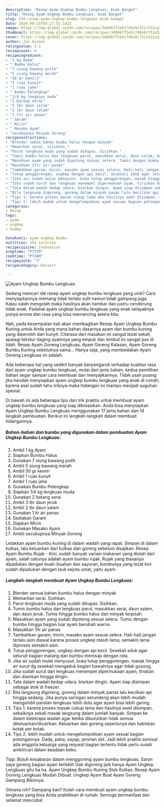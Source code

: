 ```yaml
---
description: "Resep Ayam Ungkep Bumbu Lengkuas, Enak Banget"
title: "Resep Ayam Ungkep Bumbu Lengkuas, Enak Banget"
slug: 510-resep-ayam-ungkep-bumbu-lengkuas-enak-banget
date: 2020-09-15T03:17:52.142Z
image: https://img-global.cpcdn.com/recipes/3db067f5eb17d6e9/751x532cq70/ayam-ungkep-bumbu-lengkuas-foto-resep-utama.jpg
thumbnail: https://img-global.cpcdn.com/recipes/3db067f5eb17d6e9/751x532cq70/ayam-ungkep-bumbu-lengkuas-foto-resep-utama.jpg
cover: https://img-global.cpcdn.com/recipes/3db067f5eb17d6e9/751x532cq70/ayam-ungkep-bumbu-lengkuas-foto-resep-utama.jpg
author: Jon Guzman
ratingvalue: 3.1
reviewcount: 4
recipeingredient:
- "1 kg Ayam"
- " Bumbu Halus"
- "7 siung bawang putih"
- "5 siung bawang merah"
- "50 gr kemiri"
- "1 ruas kunyit"
- "1 ruas jahe"
- " Bumbu Pelengkap"
- "1/4 kg lengkuas muda"
- "2 batang serai"
- "3 lbr daun jeruk"
- "2 lbr daun salam"
- "1 ltr air panas"
- " Garam"
- " Micin"
- " Masako Ayam"
- "secukupnya Minyak Goreng"
recipeinstructions:
- "Blender semua bahan bumbu halus dengan minyak"
- "Memarkan serai. Sisihkan."
- "Parut lengkuas muda yang sudah dikupas. Sisihkan."
- "Tumis bumbu halus dan lengkuas parut, masukkan serai, daun salam, dan daun jeruk. Tumis hingga bumbu halus dan minyak terpisah."
- "Masukkan ayam yang sudah dipotong sesuai selera. Tumis dengan bumbu hingga bagian luar ayam berubah warna."
- "Masukkan 1ltr air panas"
- "Tambahkan garam, micin, masako ayam sesuai selera. Hati-hati jangan terlalu asin diawal karena proses ungkep masih lama, semakin lama diproses semakin asin."
- "Tutup penggorengan, ungkep dengan api kecil. Sesekali aduk agar seluruh bagian matang dan bumbu meresap dengan rata."
- "Jika air sudah mulai menyusut, buka tutup penggorengan, masak hingga air surut dg sesekali mengaduk bagian bawahnya agar tidak gosong."
- "Jika sudah surut dan lengkuas menempel dipermukaan ayam, tiriskan dan diamkan hingga dingin."
- "Tata dalam wadah kedap udara, biarkan dingin. Ayam siap disimpan sebagai stok di freezer."
- "Bila langsung digoreng, goreng dalam minyak panas lalu kecilkan api hingga sedang. Jika punya saringan serundeng akan lebih mudah mengambil parutan lengkuas lebih dulu agar ayam bisa lebih garing."
- "Tips 1: karena proses masak cukup lama dan hasilnya awet disimpan, sebaiknya sekali masak langsung dalam jumlah banyak. Simpan ke dalam beberapa wadah agar ketika dibutuhkan tidak semua dikeluarkan/dicairkan. Keluarkan dan goreng seperlunya dan habiskan kotak per kotak."
- "Tips 2: lebih mudah untuk mengelompokkan ayam sesuai bagian potongannya. Dada, paha, sayap, jerohan dst. Jadi lebih praktis semisal ada anggota keluarga yang request bagian tertentu tidak perlu susah ambil/cari dalam keadaan beku."
categories:
- Resep
tags:
- ayam
- ungkep
- bumbu

katakunci: ayam ungkep bumbu 
nutrition: 254 calories
recipecuisine: Indonesian
preptime: "PT37M"
cooktime: "PT36M"
recipeyield: "3"
recipecategory: Dessert

---
```



![Ayam Ungkep Bumbu Lengkuas](https://img-global.cpcdn.com/recipes/3db067f5eb17d6e9/751x532cq70/ayam-ungkep-bumbu-lengkuas-foto-resep-utama.jpg)

Sedang mencari ide resep ayam ungkep bumbu lengkuas yang unik? Cara menyiapkannya memang tidak terlalu sulit namun tidak gampang juga. Kalau salah mengolah maka hasilnya akan hambar dan justru cenderung tidak enak. Padahal ayam ungkep bumbu lengkuas yang enak selayaknya punya aroma dan rasa yang bisa memancing selera kita.

Nah, pada kesempatan kali akan membagikan Resep Ayam Ungkep Bumbu Kuning untuk Anda yang mana bahan dasarnya ayam dan bumbu kuning yang diperoleh dari kunyit. Citarasa dari masakan ini sangat lezat sekali, apalagi tekstur daging ayamnya yang empuk dan lembut ini sangat pas di lidah. Resep Ayam Goreng Lengkuas, Ayam Goreng Kalasan, Ayam Goreng Bumbu Kuning sebetulnya sama… Hanya saja, yang membedakan Ayam Goreng Lengkuas ini adalah.

Ada beberapa hal yang sedikit banyak berpengaruh terhadap kualitas rasa dari ayam ungkep bumbu lengkuas, mulai dari jenis bahan, kedua pemilihan bahan segar sampai cara membuat dan menyajikannya. Tidak usah pusing jika hendak menyiapkan ayam ungkep bumbu lengkuas yang enak di rumah, karena asal sudah tahu triknya maka hidangan ini mampu menjadi suguhan spesial.


Di bawah ini ada beberapa tips dan trik praktis untuk membuat ayam ungkep bumbu lengkuas yang siap dikreasikan. Anda bisa menyiapkan Ayam Ungkep Bumbu Lengkuas menggunakan 17 jenis bahan dan 14 langkah pembuatan. Berikut ini langkah-langkah dalam membuat hidangannya.

<!--inarticleads1-->

##### Bahan-bahan dan bumbu yang digunakan dalam pembuatan Ayam Ungkep Bumbu Lengkuas:

1. Ambil 1 kg Ayam
1. Siapkan  Bumbu Halus
1. Gunakan 7 siung bawang putih
1. Ambil 5 siung bawang merah
1. Ambil 50 gr kemiri
1. Ambil 1 ruas kunyit
1. Ambil 1 ruas jahe
1. Gunakan  Bumbu Pelengkap
1. Siapkan 1/4 kg lengkuas muda
1. Gunakan 2 batang serai
1. Ambil 3 lbr daun jeruk
1. Ambil 2 lbr daun salam
1. Gunakan 1 ltr air panas
1. Sediakan  Garam
1. Siapkan  Micin
1. Gunakan  Masako Ayam
1. Ambil secukupnya Minyak Goreng


Letakkan ayam bumbu kuning di dalam wadah yang rapat. Simpan di dalam kulkas, lalu keluarkan dari kulkas dan goreng sebelum disajikan. Resep Ayam Bumbu Rujak - Kini, sudah banyak variasi makanan yang diolah dari ayam, salah satunya adalah ayam bumbu rujak. Rujak yang biasanya dipadukan dengan buah-buahan dan sayuran, bumbunya yang lezat kini sudah dipadukan dengan lauk sejuta umat, yaitu ayam. 

<!--inarticleads2-->

##### Langkah-langkah membuat Ayam Ungkep Bumbu Lengkuas:

1. Blender semua bahan bumbu halus dengan minyak
1. Memarkan serai. Sisihkan.
1. Parut lengkuas muda yang sudah dikupas. Sisihkan.
1. Tumis bumbu halus dan lengkuas parut, masukkan serai, daun salam, dan daun jeruk. Tumis hingga bumbu halus dan minyak terpisah.
1. Masukkan ayam yang sudah dipotong sesuai selera. Tumis dengan bumbu hingga bagian luar ayam berubah warna.
1. Masukkan 1ltr air panas
1. Tambahkan garam, micin, masako ayam sesuai selera. Hati-hati jangan terlalu asin diawal karena proses ungkep masih lama, semakin lama diproses semakin asin.
1. Tutup penggorengan, ungkep dengan api kecil. Sesekali aduk agar seluruh bagian matang dan bumbu meresap dengan rata.
1. Jika air sudah mulai menyusut, buka tutup penggorengan, masak hingga air surut dg sesekali mengaduk bagian bawahnya agar tidak gosong.
1. Jika sudah surut dan lengkuas menempel dipermukaan ayam, tiriskan dan diamkan hingga dingin.
1. Tata dalam wadah kedap udara, biarkan dingin. Ayam siap disimpan sebagai stok di freezer.
1. Bila langsung digoreng, goreng dalam minyak panas lalu kecilkan api hingga sedang. Jika punya saringan serundeng akan lebih mudah mengambil parutan lengkuas lebih dulu agar ayam bisa lebih garing.
1. Tips 1: karena proses masak cukup lama dan hasilnya awet disimpan, sebaiknya sekali masak langsung dalam jumlah banyak. Simpan ke dalam beberapa wadah agar ketika dibutuhkan tidak semua dikeluarkan/dicairkan. Keluarkan dan goreng seperlunya dan habiskan kotak per kotak.
1. Tips 2: lebih mudah untuk mengelompokkan ayam sesuai bagian potongannya. Dada, paha, sayap, jerohan dst. Jadi lebih praktis semisal ada anggota keluarga yang request bagian tertentu tidak perlu susah ambil/cari dalam keadaan beku.


Tipp: Butuh kesabaran dalam menggoreng ayam bumbu lengkuas. Saran saya goreng bagian ayam terlebih Gak digoreng jadi hanya Ayam Ungkep Lengkuas gitu ha ha. Ayam Ungkep Bumbu Kuning Stok Kulkas. Resep Ayam Goreng Lengkuas Mudah Dibuat. Ungkep Ayam Buat Ayam Goreng Gampang Bikinnya. 

Gimana nih? Gampang kan? Itulah cara membuat ayam ungkep bumbu lengkuas yang bisa Anda praktikkan di rumah. Semoga bermanfaat dan selamat mencoba!
